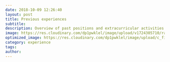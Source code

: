 ```yaml
---
date: 2018-10-09 12:26:40
layout: post
title: Previous experiences
subtitle: 
description: Overview of past positions and extracurricular activities.
image: https://res.cloudinary.com/dp1pwklel/image/upload/v1724305710/radio_msluhq.png
optimized_image: https://res.cloudinary.com/dp1pwklel/image/upload/c_fill,w_380,h_200/v1724305710/radio_msluhq.png
category: experience
tags:
author: 
---
```


